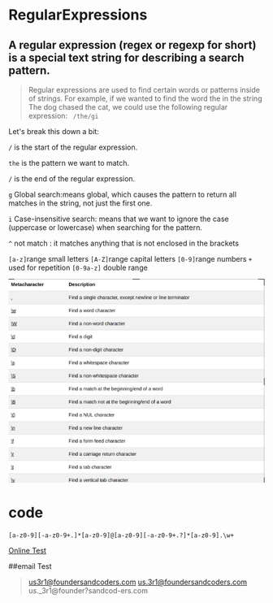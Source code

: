 # RegularExpressions
## A regular expression (regex or regexp for short) is a special text string for describing a search pattern.

> Regular expressions are used to find certain words or patterns inside of strings.
For example, if we wanted to find the word the in the string The dog chased the cat, we could use the following regular expression: ` /the/gi`

Let's break this down a bit:

 `/` is the start of the regular expression.

 `the` is the pattern we want to match.

 `/` is the end of the regular expression.

 `g` Global search:means global, which causes the pattern to return all matches in the string, not just the first one.

 `i` Case-insensitive search: means that we want to ignore the case (uppercase or lowercase) when searching for the pattern. 

 `^`  not match : it matches anything that is not enclosed in the brackets


`[a-z]`range small letters
`[A-Z]`range capital letters
`[0-9]`range numbers
`+` used for repetition
`[0-9a-z]` double range

![alt text](screenshot.png "Logo Title Text 1")

# code
```
[a-z0-9][-a-z0-9+.]*[a-z0-9]@[a-z0-9][-a-z0-9+.?]*[a-z0-9].\w+

```

[Online Test](https://regex101.com/)

##email Test


> us3r1@foundersandcoders.com
us.3r1@foundersandcoders.com
us._3r1@founder?sandcod-ers.com
